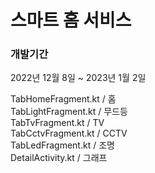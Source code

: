 <h1>스마트 홈 서비스</h1>

<h3>개발기간</h3>
2022년 12월 8일 ~ 2023년 1월 2일

TabHomeFragment.kt / 홈 </br>
TabLightFragment.kt / 무드등</br>
TabTvFragment.kt / TV</br>
TabCctvFragment.kt / CCTV</br>
TabLedFragment.kt / 조명</br>
DetailActivity.kt / 그래프</br>

